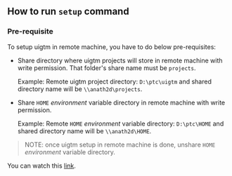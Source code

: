 ## How to run `setup` command

### Pre-requisite

To setup uigtm in remote machine, you have to do below pre-requisites:

- Share directory where uigtm projects will store in remote machine with write permission. That folder's share name must be `projects`.

  Example: Remote uigtm project directory: `D:\ptc\uigtm` and shared directory name will be `\\anath2d\projects`.

- Share `HOME` _environment_ variable directory in remote machine with write permission.

  Example: Remote `HOME` _environment_ variable directory: `D:\ptc\HOME` and shared directory name will be `\\anath2d\HOME`.

> NOTE: once uigtm setup in remote machine is done, unshare `HOME` _environment_ variable directory.

You can watch this [link](./video/setup.avi).
